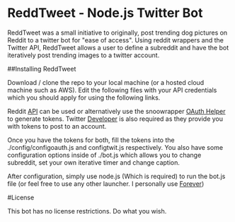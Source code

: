 # ReddTweet - Node.js Twitter Bot

ReddTweet was a small initiative to originally, post trending dog pictures on Reddit to a twitter bot for "ease of access". Using reddit wrappers and the Twitter API, ReddTweet allows a user to define a subreddit and have the bot iteratively post trending images to a twitter account.

##Installing ReddTweet

Download / clone the repo to your local machine (or a hosted cloud machine such as AWS). Edit the following files with your API credentials which you should apply for using the following links.

Reddit [API](https://www.reddit.com/wiki/api) can be used or alternatively use the snoowrapper [OAuth Helper](https://github.com/not-an-aardvark/reddit-oauth-helper) to generate tokens.
Twitter [Developer](https://developer.twitter.com/en/apps) is also required as they provide you with tokens to post to an account.

Once you have the tokens for both, fill the tokens into the ./config/configoauth.js and configtwit.js respectively. You also have some configuration options inside of ./bot.js which allows you to change subreddit, set your own iterative timer and change caption.

After configuration, simply use node.js (Which is required) to run the bot.js file (or feel free to use any other launcher. I personally use [Forever](https://www.npmjs.com/package/forever))

#License

This bot has no license restrictions. Do what you wish.
